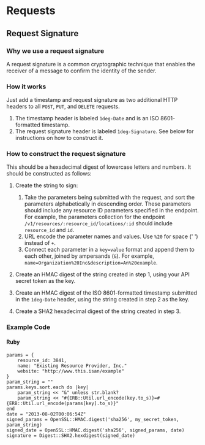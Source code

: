# Requests

## Request Signature

### Why we use a request signature

A request signature is a common cryptographic technique that enables the receiver of a message to confirm the identity of the sender.

### How it works

Just add a timestamp and request signature as two additional HTTP headers to all `POST`, `PUT`, and `DELETE` requests.

1. The timestamp header is labeled `1deg-Date` and is an ISO 8601-formatted timestamp.
2. The request signature header is labeled `1deg-Signature`. See below for instructions on how to construct it.

### How to construct the request signature

This should be a hexadecimal digest of lowercase letters and numbers. It should be constructed as follows:

1. Create the string to sign:
    
    1. Take the parameters being submitted with the request, and sort the parameters alphabetically in descending order. These parameters should include any resource ID parameters specified in the endpoint. For example, the parameters collection for the endpoint `/v1/resources/:resource_id/locations/:id` should include `resource_id` and `id`.
    1. URL encode the parameter names and values. Use `%20` for space (' ') instead of `+`.
    2. Connect each parameter in a `key=value` format and append them to each other, joined by ampersands (`&`). For example, `name=Organization%20Inc&description=An%20example`.

2. Create an HMAC digest of the string created in step 1, using your API secret token as the key.

3. Create an HMAC digest of the ISO 8601-formatted timestamp submitted in the `1deg-Date` header, using the string created in step 2 as the key.

4. Create a SHA2 hexadecimal digest of the string created in step 3.

### Example Code

#### Ruby

    params = {
        resource_id: 3841,
        name: "Existing Resource Provider, Inc."
        website: "http://www.this.isan/example" 
    }
    param_string = ""
    params.keys.sort.each do |key|
        param_string << "&" unless str.blank?
        param_string << "#{ERB::Util.url_encode(key.to_s)}=#{ERB::Util.url_encode(params[key].to_s)}"
    end
    date = "2013-08-02T00:06:54Z"
    signed_params = OpenSSL::HMAC.digest('sha256', my_secret_token, param_string)
    signed_date = OpenSSL::HMAC.digest('sha256', signed_params, date)
    signature = Digest::SHA2.hexdigest(signed_date)
